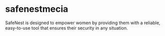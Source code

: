 # safenestmecia
SafeNest is designed to empower women by providing them with a reliable, easy-to-use tool that ensures their security in any situation.
